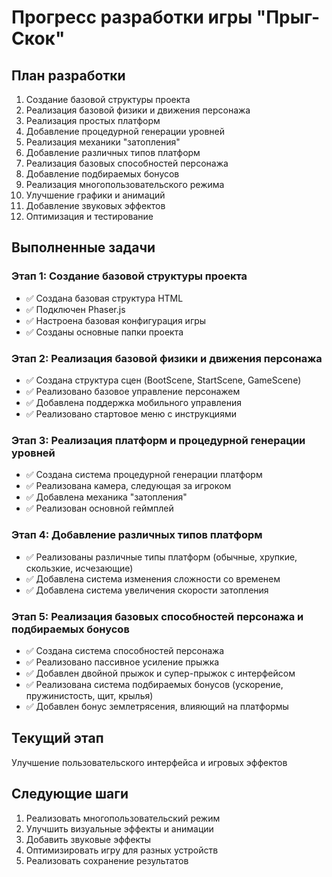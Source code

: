 # Прогресс разработки игры "Прыг-Скок"

## План разработки
1. Создание базовой структуры проекта
2. Реализация базовой физики и движения персонажа
3. Реализация простых платформ
4. Добавление процедурной генерации уровней
5. Реализация механики "затопления"
6. Добавление различных типов платформ
7. Реализация базовых способностей персонажа
8. Добавление подбираемых бонусов
9. Реализация многопользовательского режима
10. Улучшение графики и анимаций
11. Добавление звуковых эффектов
12. Оптимизация и тестирование

## Выполненные задачи
### Этап 1: Создание базовой структуры проекта
- ✅ Создана базовая структура HTML
- ✅ Подключен Phaser.js
- ✅ Настроена базовая конфигурация игры
- ✅ Созданы основные папки проекта

### Этап 2: Реализация базовой физики и движения персонажа
- ✅ Создана структура сцен (BootScene, StartScene, GameScene)
- ✅ Реализовано базовое управление персонажем
- ✅ Добавлена поддержка мобильного управления
- ✅ Реализовано стартовое меню с инструкциями

### Этап 3: Реализация платформ и процедурной генерации уровней
- ✅ Создана система процедурной генерации платформ
- ✅ Реализована камера, следующая за игроком
- ✅ Добавлена механика "затопления"
- ✅ Реализован основной геймплей

### Этап 4: Добавление различных типов платформ
- ✅ Реализованы различные типы платформ (обычные, хрупкие, скользкие, исчезающие)
- ✅ Добавлена система изменения сложности со временем
- ✅ Добавлена система увеличения скорости затопления

### Этап 5: Реализация базовых способностей персонажа и подбираемых бонусов
- ✅ Создана система способностей персонажа
- ✅ Реализовано пассивное усиление прыжка
- ✅ Добавлен двойной прыжок и супер-прыжок с интерфейсом
- ✅ Реализована система подбираемых бонусов (ускорение, пружинистость, щит, крылья)
- ✅ Добавлен бонус землетрясения, влияющий на платформы

## Текущий этап
Улучшение пользовательского интерфейса и игровых эффектов

## Следующие шаги
1. Реализовать многопользовательский режим
2. Улучшить визуальные эффекты и анимации
3. Добавить звуковые эффекты
4. Оптимизировать игру для разных устройств
5. Реализовать сохранение результатов 